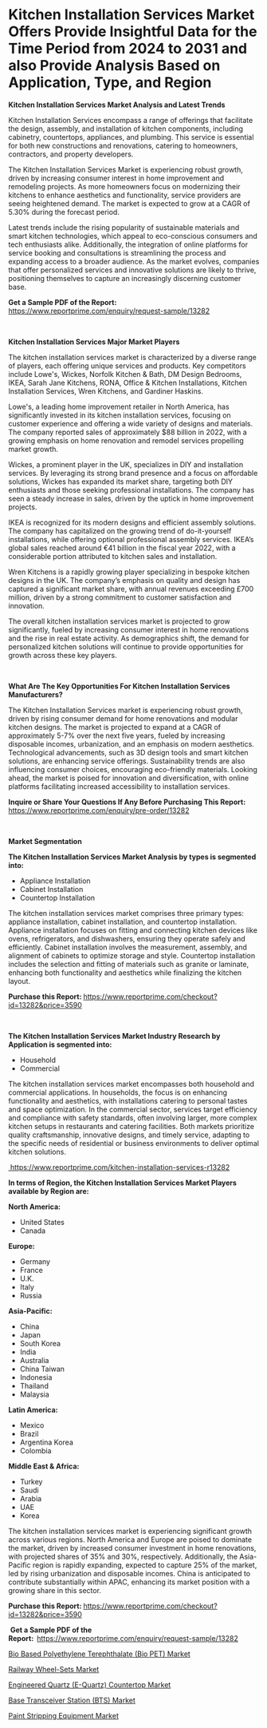 <p><h1>Kitchen Installation Services Market Offers Provide Insightful Data for the Time Period from 2024 to 2031 and also Provide Analysis Based on Application, Type, and Region</h1></p><p><strong>Kitchen Installation Services Market Analysis and Latest Trends</strong></p>
<p><p>Kitchen Installation Services encompass a range of offerings that facilitate the design, assembly, and installation of kitchen components, including cabinetry, countertops, appliances, and plumbing. This service is essential for both new constructions and renovations, catering to homeowners, contractors, and property developers. </p><p>The Kitchen Installation Services Market is experiencing robust growth, driven by increasing consumer interest in home improvement and remodeling projects. As more homeowners focus on modernizing their kitchens to enhance aesthetics and functionality, service providers are seeing heightened demand. The market is expected to grow at a CAGR of 5.30% during the forecast period. </p><p>Latest trends include the rising popularity of sustainable materials and smart kitchen technologies, which appeal to eco-conscious consumers and tech enthusiasts alike. Additionally, the integration of online platforms for service booking and consultations is streamlining the process and expanding access to a broader audience. As the market evolves, companies that offer personalized services and innovative solutions are likely to thrive, positioning themselves to capture an increasingly discerning customer base.</p></p>
<p><strong>Get a Sample PDF of the Report:&nbsp;</strong> <a href="https://www.reportprime.com/enquiry/request-sample/13282">https://www.reportprime.com/enquiry/request-sample/13282</a></p>
<p>&nbsp;</p>
<p><strong>Kitchen Installation Services Major Market Players</strong></p>
<p><p>The kitchen installation services market is characterized by a diverse range of players, each offering unique services and products. Key competitors include Lowe's, Wickes, Norfolk Kitchen & Bath, DM Design Bedrooms, IKEA, Sarah Jane Kitchens, RONA, Office & Kitchen Installations, Kitchen Installation Services, Wren Kitchens, and Gardiner Haskins. </p><p>Lowe's, a leading home improvement retailer in North America, has significantly invested in its kitchen installation services, focusing on customer experience and offering a wide variety of designs and materials. The company reported sales of approximately $88 billion in 2022, with a growing emphasis on home renovation and remodel services propelling market growth.</p><p>Wickes, a prominent player in the UK, specializes in DIY and installation services. By leveraging its strong brand presence and a focus on affordable solutions, Wickes has expanded its market share, targeting both DIY enthusiasts and those seeking professional installations. The company has seen a steady increase in sales, driven by the uptick in home improvement projects.</p><p>IKEA is recognized for its modern designs and efficient assembly solutions. The company has capitalized on the growing trend of do-it-yourself installations, while offering optional professional assembly services. IKEA’s global sales reached around €41 billion in the fiscal year 2022, with a considerable portion attributed to kitchen sales and installation.</p><p>Wren Kitchens is a rapidly growing player specializing in bespoke kitchen designs in the UK. The company’s emphasis on quality and design has captured a significant market share, with annual revenues exceeding £700 million, driven by a strong commitment to customer satisfaction and innovation.</p><p>The overall kitchen installation services market is projected to grow significantly, fueled by increasing consumer interest in home renovations and the rise in real estate activity. As demographics shift, the demand for personalized kitchen solutions will continue to provide opportunities for growth across these key players.</p></p>
<p>&nbsp;</p>
<p><strong>What Are The Key Opportunities For Kitchen Installation Services Manufacturers?</strong></p>
<p><p>The Kitchen Installation Services market is experiencing robust growth, driven by rising consumer demand for home renovations and modular kitchen designs. The market is projected to expand at a CAGR of approximately 5-7% over the next five years, fueled by increasing disposable incomes, urbanization, and an emphasis on modern aesthetics. Technological advancements, such as 3D design tools and smart kitchen solutions, are enhancing service offerings. Sustainability trends are also influencing consumer choices, encouraging eco-friendly materials. Looking ahead, the market is poised for innovation and diversification, with online platforms facilitating increased accessibility to installation services.</p></p>
<p><strong>Inquire or Share Your Questions If Any Before Purchasing This Report:</strong> <a href="https://www.reportprime.com/enquiry/pre-order/13282">https://www.reportprime.com/enquiry/pre-order/13282</a></p>
<p>&nbsp;</p>
<p><strong>Market Segmentation</strong></p>
<p><strong>The Kitchen Installation Services Market Analysis by types is segmented into:</strong></p>
<p><ul><li>Appliance Installation</li><li>Cabinet Installation</li><li>Countertop Installation</li></ul></p>
<p><p>The kitchen installation services market comprises three primary types: appliance installation, cabinet installation, and countertop installation. Appliance installation focuses on fitting and connecting kitchen devices like ovens, refrigerators, and dishwashers, ensuring they operate safely and efficiently. Cabinet installation involves the measurement, assembly, and alignment of cabinets to optimize storage and style. Countertop installation includes the selection and fitting of materials such as granite or laminate, enhancing both functionality and aesthetics while finalizing the kitchen layout.</p></p>
<p><strong>Purchase this Report:&nbsp;</strong><a href="https://www.reportprime.com/checkout?id=13282&price=3590">https://www.reportprime.com/checkout?id=13282&price=3590</a></p>
<p>&nbsp;</p>
<p><strong>The Kitchen Installation Services Market Industry Research by Application is segmented into:</strong></p>
<p><ul><li>Household</li><li>Commercial</li></ul></p>
<p><p>The kitchen installation services market encompasses both household and commercial applications. In households, the focus is on enhancing functionality and aesthetics, with installations catering to personal tastes and space optimization. In the commercial sector, services target efficiency and compliance with safety standards, often involving larger, more complex kitchen setups in restaurants and catering facilities. Both markets prioritize quality craftsmanship, innovative designs, and timely service, adapting to the specific needs of residential or business environments to deliver optimal kitchen solutions.</p></p>
<p><a href="https://www.reportprime.com/kitchen-installation-services-r13282">&nbsp;https://www.reportprime.com/kitchen-installation-services-r13282</a></p>
<p><strong>In terms of Region, the Kitchen Installation Services Market Players available by Region are:</strong></p>
<p>
    <p> <strong> North America: </strong>
        <ul>
            <li>United States</li>
            <li>Canada</li>
        </ul>
        </p> 
    <p> <strong> Europe: </strong>
        <ul>
            <li>Germany</li>
            <li>France</li>
            <li>U.K.</li>
            <li>Italy</li>
            <li>Russia</li>
        </ul>
        </p> 
    <p> <strong> Asia-Pacific: </strong>
        <ul>
            <li>China</li>
            <li>Japan</li>
            <li>South Korea</li>
            <li>India</li>
            <li>Australia</li>
            <li>China Taiwan</li>
            <li>Indonesia</li>
            <li>Thailand</li>
            <li>Malaysia</li>
        </ul>
        </p> 
    <p> <strong> Latin America: </strong>
        <ul>
            <li>Mexico</li>
            <li>Brazil</li>
            <li>Argentina Korea</li>
            <li>Colombia</li>
        </ul>
        </p> 
    <p> <strong> Middle East & Africa: </strong>
        <ul>
            <li>Turkey</li>
            <li>Saudi</li>
            <li>Arabia</li>
            <li>UAE</li>
            <li>Korea</li>
        </ul>
    </p>
    </p>
<p><p>The kitchen installation services market is experiencing significant growth across various regions. North America and Europe are poised to dominate the market, driven by increased consumer investment in home renovations, with projected shares of 35% and 30%, respectively. Additionally, the Asia-Pacific region is rapidly expanding, expected to capture 25% of the market, led by rising urbanization and disposable incomes. China is anticipated to contribute substantially within APAC, enhancing its market position with a growing share in this sector.</p></p>
<p><strong>Purchase this Report: </strong><a href="https://www.reportprime.com/checkout?id=13282&price=3590">https://www.reportprime.com/checkout?id=13282&price=3590</a></p>
<p>&nbsp;<strong>Get a Sample PDF of the Report:&nbsp;&nbsp;</strong><a href="https://www.reportprime.com/enquiry/request-sample/13282">https://www.reportprime.com/enquiry/request-sample/13282</a></p>
<p><strong></strong></p>
<p><p><a href="https://medium.com/@karianerice/the-global-bio-based-polyethylene-terephthalate-bio-pet-market-is-projected-to-experience-an-456be57cb140">Bio Based Polyethylene Terephthalate (Bio PET) Market</a></p><p><a href="https://issuu.com/reportprime-2/docs/railway-wheel-sets-market-size-2030_8792611d4a1d6d">Railway Wheel-Sets Market</a></p><p><a href="https://issuu.com/reportprime-2/docs/engineered-quartz-e-quartz-countert_91540b249b8399">Engineered Quartz (E-Quartz) Countertop Market</a></p><p><a href="https://medium.com/@karianerice/this-base-transceiver-station-bts-market-research-report-evaluates-the-key-market-trends-78f413d0650b">Base Transceiver Station (BTS) Market</a></p><p><a href="https://www.linkedin.com/pulse/paint-stripping-equipment-market-segmentation-geographical-regions-q6uue?trackingId=WOeENnGpRb27vSWMAlwTaA%3D%3D">Paint Stripping Equipment Market</a></p></p>